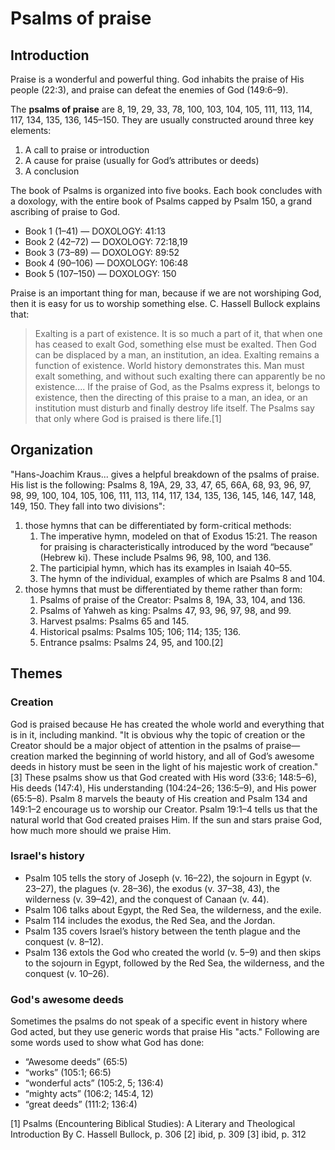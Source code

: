 # Psalms of praise

## Introduction

Praise is a wonderful and powerful thing. God inhabits the praise of His people (22:3), and praise can defeat the enemies of God (149:6–9).

The **psalms of praise** are 8, 19, 29, 33, 78, 100, 103, 104, 105, 111, 113, 114, 117, 134, 135, 136, 145–150. They are usually constructed around three key elements: 

1. A call to praise or introduction
2. A cause for praise (usually for God’s attributes or deeds)
3. A conclusion

The book of Psalms is organized into five books. Each book concludes with a doxology, with the entire book of Psalms capped by Psalm 150, a grand ascribing of praise to God.

* Book 1 (1–41) — DOXOLOGY: 41:13 
* Book 2 (42–72) — DOXOLOGY: 72:18,19 
* Book 3 (73–89) — DOXOLOGY: 89:52
* Book 4 (90–106) — DOXOLOGY: 106:48
* Book 5 (107–150) — DOXOLOGY: 150

Praise is an important thing for man, because if we are not worshiping God, then it is easy for us to worship something else. C. Hassell Bullock explains that:

> Exalting is a part of existence. It is so much a part of it, that when one has ceased to exalt God, something else must be exalted. Then God can be displaced by a man, an institution, an idea. Exalting remains a function of existence. World history demonstrates this. Man must exalt something, and without such exalting there can apparently be no existence.... If the praise of God, as the Psalms express it, belongs to existence, then the directing of this praise to a man, an idea, or an institution must disturb and finally destroy life itself. The Psalms say that only where God is praised is there life.[1]

## Organization

"Hans-Joachim Kraus... gives a helpful breakdown of the psalms of praise. His list is the following: Psalms 8, 19A, 29, 33, 47, 65, 66A, 68, 93, 96, 97, 98, 99, 100, 104, 105, 106, 111, 113, 114, 117, 134, 135, 136, 145, 146, 147, 148, 149, 150. They fall into two divisions": 

1. those hymns that can be differentiated by form-critical methods:
	1. The imperative hymn, modeled on that of Exodus 15:21. The reason for praising is characteristically introduced by the word “because” (Hebrew ki). These include Psalms 96, 98, 100, and 136. 
	2. The participial hymn, which has its examples in Isaiah 40–55. 
	3. The hymn of the individual, examples of which are Psalms 8 and 104. 
2. those hymns that must be differentiated by theme rather than form: 
	1. Psalms of praise of the Creator: Psalms 8, 19A, 33, 104, and 136. 
	2. Psalms of Yahweh as king: Psalms 47, 93, 96, 97, 98, and 99. 
	3. Harvest psalms: Psalms 65 and 145. 
	4. Historical psalms: Psalms 105; 106; 114; 135; 136. 
	5. Entrance psalms: Psalms 24, 95, and 100.[2]

<!--This section is copied verbatim from the source listed. It should be reworked so that it is more original, at least in it's wording.-->

## Themes

### Creation

God is praised because He has created the whole world and everything that is in it, including mankind. "It is obvious why the topic of creation or the Creator should be a major object of attention in the psalms of praise—creation marked the beginning of world history, and all of God’s awesome deeds in history must be seen in the light of his majestic work of creation."[3] These psalms show us that God created with His word (33:6; 148:5–6), His deeds (147:4), His understanding (104:24–26; 136:5–9), and His power (65:5–8). Psalm 8 marvels the beauty of His creation and Psalm 134 and 149:1–2 encourage us to worship our Creator. Psalm 19:1–4 tells us that the natural world that God created praises Him. If the sun and stars praise God, how much more should we praise Him.

### Israel's history

* Psalm 105 tells the story of Joseph (v. 16–22), the sojourn in Egypt (v. 23–27), the plagues (v. 28–36), the exodus (v. 37–38, 43), the wilderness (v. 39–42), and the conquest of Canaan (v. 44). 
* Psalm 106 talks about Egypt, the Red Sea, the wilderness, and the exile. 
* Psalm 114 includes the exodus, the Red Sea, and the Jordan. 
* Psalm 135 covers Israel’s history between the tenth plague and the conquest (v. 8–12). 
* Psalm 136 extols the God who created the world (v. 5–9) and then skips to the sojourn in Egypt, followed by the Red Sea, the wilderness, and the conquest (v. 10–26).

### God's awesome deeds

Sometimes the psalms do not speak of a specific event in history where God acted, but they use generic words that praise His "acts." Following are some words used to show what God has done:

* “Awesome deeds” (65:5)
* “works” (105:1; 66:5)
* “wonderful acts” (105:2, 5; 136:4)
* “mighty acts” (106:2; 145:4, 12)
* “great deeds” (111:2; 136:4)

[1] Psalms (Encountering Biblical Studies): A Literary and Theological Introduction By C. Hassell Bullock, p. 306
[2] ibid, p. 309
[3] ibid, p. 312

<!-- It is difficult to identify the life situation of these psalms. Some may have been written specifically for temple worship (for example, Ps 136), while others were personal expressions of gratitude for God’s mighty deeds and goodness (perhaps Ps 8), and later incorporated in temple worship, if they were incorporated at all. We should not assume that all of the psalms were used in the temple. In a sense the psalms were the “hymnbook” of the temple, but not in the sense that a modern hymnbook is written for the express purpose of worship in the church. The Psalter was a book of corporate and private worship. The psalms were written both for private and public use, and psalms in each category moved in the other direction, from private to public, and from public to private. ---Encountering the Bible, p. 309-->